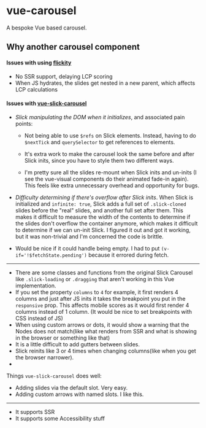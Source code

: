 # vue-carousel

A bespoke Vue based carousel.

## Why another carousel component

#### Issues with using [flickity](https://flickity.metafizzy.co/)

- No SSR support, delaying LCP scoring
- When JS hydrates, the slides get nested in a new parent, which affects LCP calculations

#### Issues with [vue-slick-carousel](https://github.com/gs-shop/vue-slick-carousel)

- *Slick manipulating the DOM when it initializes*, and associated pain points:

    - Not being able to use `$refs` on Slick elements.  Instead, having to do `$nextTick` and `querySelector` to get references to elements.

    - It's extra work to make the carousel look the same before and after Slick inits, since you have to style them two different ways.

    - I'm pretty sure all the slides re-mount when Slick inits and un-inits (I see the vue-visual components do their animated fade-in again).  This feels like extra unnecessary overhead and opportunity for bugs.

- *Difficulty determining if there's overflow after Slick inits*.  When Slick is initialized and `infinite: true`, Slick adds a full set of `.slick-cloned` slides before the "real" slides, and another full set after them.  This makes it difficult to measure the width of the contents to determine if the slides don't overflow the container anymore, which makes it difficult to determine if we can un-init Slick.  I figured it out and got it working, but it was non-trivial and I'm concerned the code is brittle.

- Would be nice if it could handle being empty.  I had to put `(v-if='!$fetchState.pending')` because it errored during fetch.

-----

- There are some classes and functions from the original Slick Carousel like `.slick-loading` or `.dragging` that aren't working in this Vue implementation. 
- If you set the property `columns` to `4` for example, it first renders 4 columns and just after JS inits it takes the breakpoint you put in the `responsive` prop. This affects mobile scores as it would first render 4 columns instead of 1 column. (It would be nice to set breakpoints with CSS instead of JS)
- When using custom arrows or dots, it would show a warning that the Nodes does not match(like what renders from SSR and what is showing in the browser or something like that)
- It is a little difficult to add gutters between slides.
- Slick reinits like 3 or 4 times when changing columns(like when you get the browser narrower).
- 


Things `vue-slick-carousel` does well:

- Adding slides via the default slot.  Very easy.
- Adding custom arrows with named slots.  I like this.

----
- It supports SSR
- It supports some Accessibility stuff
